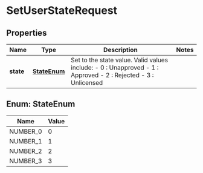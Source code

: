 

# SetUserStateRequest


## Properties

| Name | Type | Description | Notes |
|------------ | ------------- | ------------- | -------------|
|**state** | [**StateEnum**](#StateEnum) | Set to the state value. Valid values include:   - 0 : Unapproved   - 1 : Approved   - 2 : Rejected   - 3 : Unlicensed |  |



## Enum: StateEnum

| Name | Value |
|---- | -----|
| NUMBER_0 | 0 |
| NUMBER_1 | 1 |
| NUMBER_2 | 2 |
| NUMBER_3 | 3 |



